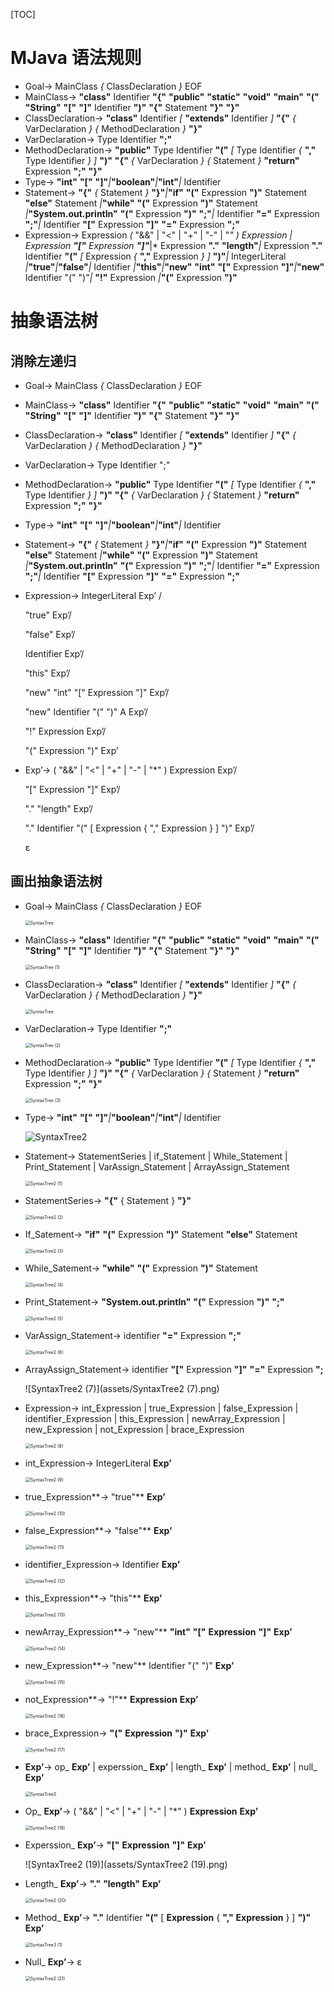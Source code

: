 [TOC]

# MJava 语法规则

- Goal-> MainClass *{* ClassDeclaration *}* EOF
- MainClass-> **"class"** Identifier **"{"** **"public"** **"static"** **"void"** **"main"** **"("** **"String"** **"["** **"]"** Identifier **")"** **"{"** Statement **"}"** **"}"**
- ClassDeclaration-> **"class"** Identifier *[* **"extends"** Identifier *]* **"{"** *{* VarDeclaration *}* *{* MethodDeclaration *}* **"}"**
- VarDeclaration-> Type Identifier **";"**
- MethodDeclaration-> **"public"** Type Identifier **"("** *[* Type Identifier *{* **","** Type Identifier *}* *]* **")"** **"{"** *{* VarDeclaration *}* *{* Statement *}* **"return"** Expression **";"** **"}"**
- Type-> **"int"** **"["** **"]"***|***"boolean"***|***"int"***|* Identifier
- Statement-> **"{"** *{* Statement *}* **"}"***|***"if"** **"("** Expression **")"** Statement **"else"** Statement *|***"while"** **"("** Expression **")"** Statement *|***"System.out.println"** **"("** Expression **")"** **";"***|* Identifier **"="** Expression **";"***|* Identifier **"["** Expression **"]"** **"="** Expression **";"**
- Expression-> Expression *(* "&&" | "<" | "+" | "-" | "*" *)* Expression *|* Expression **"["** Expression **"]"***|* Expression **"."** **"length"***|* Expression **"."** Identifier **"("** *[* Expression *{* **","** Expression *}* *]* **")"***|* IntegerLiteral *|***"true"***|***"false"***|* Identifier *|***"this"***|***"new"** **"int"** **"["** Expression **"]"***|***"new"** Identifier "(" ")"*|* **"!"** Expression *|***"("** Expression **")"**

# 抽象语法树

## 消除左递归

- Goal-> MainClass *{* ClassDeclaration *}* EOF

- MainClass-> **"class"** Identifier **"{"** **"public"** **"static"** **"void"** **"main"** **"("** **"String"** **"["** **"]"** Identifier **")"** **"{"** Statement **"}"** **"}"**

- ClassDeclaration-> **"class"** Identifier *[* **"extends"** Identifier *]* **"{"** *{* VarDeclaration *}* *{* MethodDeclaration *}* **"}"**

- VarDeclaration-> Type Identifier ";"

- MethodDeclaration-> **"public"** Type Identifier **"("** *[* Type Identifier *{* **","** Type Identifier *}* *]* **")"** **"{"** *{* VarDeclaration *}* *{* Statement *}* **"return"** Expression **";"** **"}"**

- Type-> **"int"** **"["** **"]"***|***"boolean"***|***"int"***|* Identifier

- Statement-> **"{"** *{* Statement *}* **"}"***|***"if"** **"("** Expression **")"** Statement **"else"** Statement *|***"while"** **"("** Expression **")"** Statement *|***"System.out.println"** **"("** Expression **")"** **";"***|* Identifier **"="** Expression **";"***|* Identifier **"["** Expression **"]"** **"="** Expression **";"**

- Expression-> IntegerLiteral Exp’ /

  "true" Exp’/

  "false" Exp’/

  Identifier Exp’/

  "this" Exp’/

  "new" "int" "[" Expression "]" Exp’/

  "new" Identifier "(" ")" A Exp’/

  "!" Expression Exp’/

  "(" Expression ")" Exp’

- Exp’-> ( "&&" | "<" | "+" | "-" | "*" ) Expression Exp’/

   "[" Expression "]" Exp’/

   "." "length" Exp’/

   "." Identifier "(" [ Expression { "," Expression } ] ")" Exp’/ 

   ε

## 画出抽象语法树

- Goal-> MainClass *{* ClassDeclaration *}* EOF

  <img src="assets/SyntaxTree.png" alt="SyntaxTree" style="zoom:50%;" />

- MainClass-> **"class"** Identifier **"{"** **"public"** **"static"** **"void"** **"main"** **"("** **"String"** **"["** **"]"** Identifier **")"** **"{"** Statement **"}"** **"}"**

  <img src="assets/SyntaxTree (1).png" alt="SyntaxTree (1)" style="zoom:50%;" />

- ClassDeclaration-> **"class"** Identifier *[* **"extends"** Identifier *]* **"{"** *{* VarDeclaration *}* *{* MethodDeclaration *}* **"}"**

  <img src="assets/SyntaxTree-3067073.png" alt="SyntaxTree" style="zoom:50%;" />

- VarDeclaration-> Type Identifier **";"**

  <img src="assets/SyntaxTree (2).png" alt="SyntaxTree (2)" style="zoom:50%;" />

- MethodDeclaration-> **"public"** Type Identifier **"("** *[* Type Identifier *{* **","** Type Identifier *}* *]* **")"** **"{"** *{* VarDeclaration *}* *{* Statement *}* **"return"** Expression **";"** **"}"**

  <img src="assets/SyntaxTree (3)-3066787.png" alt="SyntaxTree (3)" style="zoom:50%;" />

- Type-> **"int"** **"["** **"]"***|***"boolean"***|***"int"***|* Identifier

  ![SyntaxTree2](assets/SyntaxTree2.png)

- Statement-> StatementSeries | if_Statement | While_Statement | Print_Statement | VarAssign_Statement | ArrayAssign_Statement

  <img src="assets/SyntaxTree2 (1).png" alt="SyntaxTree2 (1)" style="zoom:50%;" />

- StatementSeries-> **"{"** { Statement } **"}"**

  <img src="assets/SyntaxTree2 (2).png" alt="SyntaxTree2 (2)" style="zoom:50%;" />

- If_Satement-> **"if"** **"("** Expression **")"** Statement **"else"** Statement

  <img src="assets/SyntaxTree2 (3).png" alt="SyntaxTree2 (3)" style="zoom:50%;" />

- While_Satement-> **"while"** **"("** Expression **")"** Statement 

  <img src="assets/SyntaxTree2 (4).png" alt="SyntaxTree2 (4)" style="zoom:50%;" />

- Print_Statement-> **"System.out.println"** **"("** Expression **")"** **";"**

  <img src="assets/SyntaxTree2 (5).png" alt="SyntaxTree2 (5)" style="zoom:50%;" />

- VarAssign_Statement-> identifier **"="** Expression **";"**

  <img src="assets/SyntaxTree2 (6).png" alt="SyntaxTree2 (6)" style="zoom:50%;" />

- ArrayAssign_Statement-> identifier **"["** Expression **"]"** **"="** Expression **";**

  ![SyntaxTree2 (7)](assets/SyntaxTree2 (7).png)

- Expression-> int_Expression | true_Expression | false_Expression | identifier_Expression | this_Expression | newArray_Expression | new_Expression | not_Expression | brace_Expression

  <img src="assets/SyntaxTree2 (8).png" alt="SyntaxTree2 (8)" style="zoom:50%;" />

- int_Expression-> IntegerLiteral **Exp’**

  <img src="assets/SyntaxTree2 (9).png" alt="SyntaxTree2 (9)" style="zoom:50%;" />

- true_Expression**-> "true"** **Exp’**

  <img src="assets/SyntaxTree2 (10).png" alt="SyntaxTree2 (10)" style="zoom:50%;" />

- false_Expression**-> "false"** **Exp’**

  <img src="assets/SyntaxTree2 (11).png" alt="SyntaxTree2 (11)" style="zoom:50%;" />

- identifier_Expression-> Identifier **Exp’**

  <img src="assets/SyntaxTree2 (12).png" alt="SyntaxTree2 (12)" style="zoom:50%;" />

- this_Expression**-> "this"** **Exp’**

  <img src="assets/SyntaxTree2 (13).png" alt="SyntaxTree2 (13)" style="zoom:50%;" />

- newArray_Expression**-> "new"** **"int"** **"["** **Expression** **"]"** **Exp’**

  <img src="assets/SyntaxTree2 (14).png" alt="SyntaxTree2 (14)" style="zoom:50%;" />

- new_Expression**-> "new"** Identifier "(" ")" **Exp’**

  <img src="assets/SyntaxTree2 (15).png" alt="SyntaxTree2 (15)" style="zoom:50%;" />

- not_Expression**-> "!"** **Expression** **Exp’**

  <img src="assets/SyntaxTree2 (16).png" alt="SyntaxTree2 (16)" style="zoom:50%;" />

- brace_Expression-> **"("** **Expression** **")"** **Exp’**

  <img src="assets/SyntaxTree2 (17).png" alt="SyntaxTree2 (17)" style="zoom:50%;" />

- **Exp’**-> op_ **Exp’** | experssion_ **Exp’** | length_ **Exp’** | method_ **Exp’** | null_ **Exp’**

  <img src="assets/SyntaxTree3.png" alt="SyntaxTree3" style="zoom:50%;" />

- Op_ **Exp’**-> ( "&&" | "<" | "+" | "-" | "*" ) **Expression** **Exp’**

  <img src="assets/SyntaxTree2 (18).png" alt="SyntaxTree2 (18)" style="zoom:50%;" />

- Experssion_ **Exp’**-> **"["** **Expression** **"]"** **Exp’**

  ![SyntaxTree2 (19)](assets/SyntaxTree2 (19).png)

- Length_ **Exp’**-> **"."** **"length"** **Exp’**

  <img src="assets/SyntaxTree2 (20).png" alt="SyntaxTree2 (20)" style="zoom:50%;" />

- Method_ **Exp’**-> **"."** Identifier **"("** [ **Expression** { **","** **Expression** } ] **")"** **Exp’**

  <img src="assets/SyntaxTree3 (1).png" alt="SyntaxTree3 (1)" style="zoom:50%;" />

- Null_ **Exp’**-> ε

  <img src="assets/SyntaxTree2 (21).png" alt="SyntaxTree2 (21)" style="zoom:50%;" />